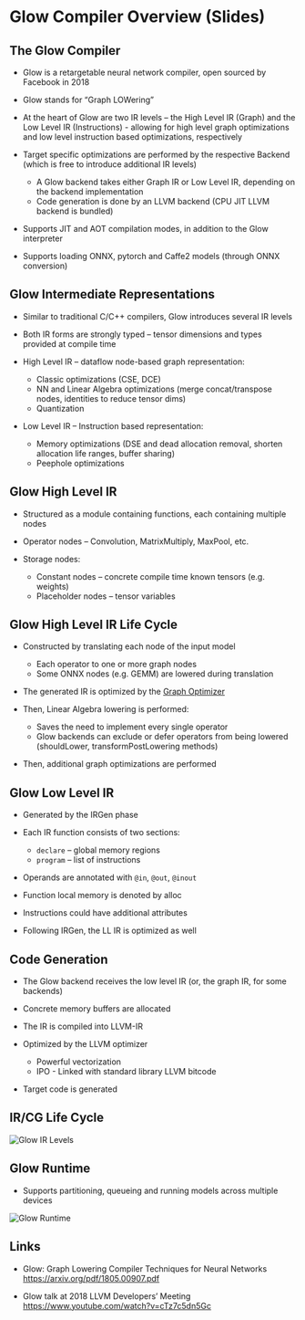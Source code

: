 # Glow Compiler Overview (Slides)

## The Glow Compiler

- Glow is a retargetable neural network compiler, open sourced by Facebook in 2018

- Glow stands for “Graph LOWering”

- At the heart of Glow are two IR levels – the High Level IR (Graph) and the Low Level IR (Instructions) - allowing for high level graph optimizations and low level instruction based optimizations, respectively

- Target specific optimizations are performed by the respective Backend (which is free to introduce additional IR levels)
  - A Glow backend takes either Graph IR or Low Level IR, depending on the backend implementation
  - Code generation is done by an LLVM backend (CPU JIT LLVM backend is bundled)

- Supports JIT and AOT compilation modes, in addition to the Glow interpreter

- Supports loading ONNX, pytorch and Caffe2 models (through ONNX conversion)

## Glow Intermediate Representations

- Similar to traditional C/C++ compilers, Glow introduces several IR levels

- Both IR forms are strongly typed – tensor dimensions and types provided at compile time

- High Level IR – dataflow node-based graph representation:
  - Classic optimizations (CSE, DCE)
  - NN and Linear Algebra optimizations (merge concat/transpose nodes, identities to reduce tensor dims)
  - Quantization

- Low Level IR – Instruction based representation:
  - Memory optimizations (DSE and dead allocation removal, shorten allocation life ranges, buffer sharing)
  - Peephole optimizations

## Glow High Level IR

- Structured as a module containing functions, each containing multiple nodes

- Operator nodes – Convolution, MatrixMultiply, MaxPool, etc.

- Storage nodes:
  - Constant nodes – concrete compile time known tensors (e.g. weights)
  - Placeholder nodes – tensor variables

## Glow High Level IR Life Cycle

- Constructed by translating each node of the input model
  - Each operator to one or more graph nodes
  - Some ONNX nodes (e.g. GEMM) are lowered during translation
  
- The generated IR is optimized by the [Graph Optimizer](https://github.com/pytorch/glow/blob/master/docs/GraphOptimizationPipeline.md)

- Then, Linear Algebra lowering is performed:
  - Saves the need to implement every single operator
  - Glow backends can exclude or defer operators from being lowered (shouldLower, transformPostLowering methods)

- Then, additional graph optimizations are performed

## Glow Low Level IR

- Generated by the IRGen phase

- Each IR function consists of two sections:
  - `declare` – global memory regions
  - `program` – list of instructions

- Operands are annotated with `@in`, `@out`, `@inout`

- Function local memory is denoted by alloc

- Instructions could have additional attributes

- Following IRGen, the LL IR is optimized as well

## Code Generation

- The Glow backend receives the low level IR (or, the graph IR, for some backends)

- Concrete memory buffers are allocated

- The IR is compiled into LLVM-IR

- Optimized by the LLVM optimizer
  - Powerful vectorization
  - IPO - Linked with standard library LLVM bitcode

- Target code is generated

## IR/CG Life Cycle

![Glow IR Levels](https://github.com/shaharv/glow/blob/master/docs/3LevelIR.png)

## Glow Runtime

- Supports partitioning, queueing and running models across multiple devices

![Glow Runtime](https://github.com/shaharv/glow/blob/master/docs/glow_runtime.svg)

## Links

- Glow: Graph Lowering Compiler Techniques for Neural Networks  
  https://arxiv.org/pdf/1805.00907.pdf

- Glow talk at 2018 LLVM Developers’ Meeting  
  https://www.youtube.com/watch?v=cTz7c5dn5Gc
